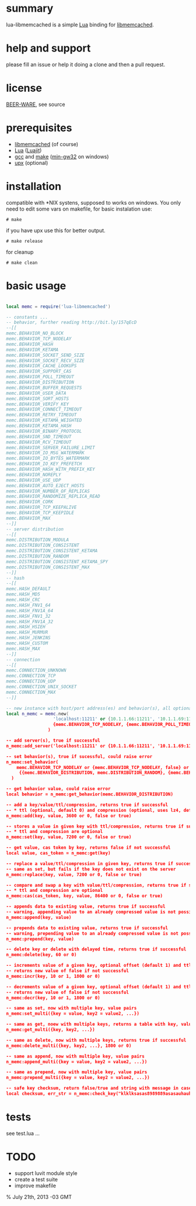 # summary

lua-libmemcached is a simple [Lua](http://www.lua.org/) binding for [libmemcached](http://libmemcached.org/).

# help and support

please fill an issue or help it doing a clone and then a pull request.

# license

[BEER-WARE](http://en.wikipedia.org/wiki/Beerware), see source

# prerequisites

+ [libmemcached](http://libmemcached.org/) (of course) 
+ [Lua](http://www.lua.org/) ([Luajit](http://luajit.org/))
+ [gcc](http://gcc.gnu.org/) and [make](http://www.gnu.org/software/make/) ([min-gw32](http://sourceforge.net/projects/mingw/files/MinGW/) on windows)
+ [upx](http://upx.sourceforge.net/) (optional)

# installation

compatible with *NIX systens, supposed to works on windows. You only need to edit some vars on makefile, for basic instalation use:

    # make

if you have upx use this for better output.
  
    # make release
  
for cleanup

    # make clean
  
# basic usage

```lua

local memc = require('lua-libmemcached')

-- constants ...
-- behavior, further reading http://bit.ly/157qEcD
--[[
memc.BEHAVIOR_NO_BLOCK
memc.BEHAVIOR_TCP_NODELAY
memc.BEHAVIOR_HASH
memc.BEHAVIOR_KETAMA
memc.BEHAVIOR_SOCKET_SEND_SIZE
memc.BEHAVIOR_SOCKET_RECV_SIZE
memc.BEHAVIOR_CACHE_LOOKUPS
memc.BEHAVIOR_SUPPORT_CAS
memc.BEHAVIOR_POLL_TIMEOUT
memc.BEHAVIOR_DISTRIBUTION
memc.BEHAVIOR_BUFFER_REQUESTS
memc.BEHAVIOR_USER_DATA
memc.BEHAVIOR_SORT_HOSTS
memc.BEHAVIOR_VERIFY_KEY
memc.BEHAVIOR_CONNECT_TIMEOUT
memc.BEHAVIOR_RETRY_TIMEOUT
memc.BEHAVIOR_KETAMA_WEIGHTED
memc.BEHAVIOR_KETAMA_HASH
memc.BEHAVIOR_BINARY_PROTOCOL
memc.BEHAVIOR_SND_TIMEOUT
memc.BEHAVIOR_RCV_TIMEOUT
memc.BEHAVIOR_SERVER_FAILURE_LIMIT
memc.BEHAVIOR_IO_MSG_WATERMARK
memc.BEHAVIOR_IO_BYTES_WATERMARK
memc.BEHAVIOR_IO_KEY_PREFETCH
memc.BEHAVIOR_HASH_WITH_PREFIX_KEY
memc.BEHAVIOR_NOREPLY
memc.BEHAVIOR_USE_UDP
memc.BEHAVIOR_AUTO_EJECT_HOSTS
memc.BEHAVIOR_NUMBER_OF_REPLICAS
memc.BEHAVIOR_RANDOMIZE_REPLICA_READ
memc.BEHAVIOR_CORK
memc.BEHAVIOR_TCP_KEEPALIVE
memc.BEHAVIOR_TCP_KEEPIDLE
memc.BEHAVIOR_MAX
--]]
-- server distribution
--[[
memc.DISTRIBUTION_MODULA
memc.DISTRIBUTION_CONSISTENT
memc.DISTRIBUTION_CONSISTENT_KETAMA
memc.DISTRIBUTION_RANDOM
memc.DISTRIBUTION_CONSISTENT_KETAMA_SPY
memc.DISTRIBUTION_CONSISTENT_MAX
--]]
-- hash
--[[
memc.HASH_DEFAULT
memc.HASH_MD5
memc.HASH_CRC
memc.HASH_FNV1_64
memc.HASH_FNV1A_64
memc.HASH_FNV1_32
memc.HASH_FNV1A_32
memc.HASH_HSIEH
memc.HASH_MURMUR
memc.HASH_JENKINS
memc.HASH_CUSTOM
memc.HASH_MAX
--]]
-- connection
--[[
memc.CONNECTION_UNKNOWN
memc.CONNECTION_TCP
memc.CONNECTION_UDP
memc.CONNECTION_UNIX_SOCKET
memc.CONNECTION_MAX
--]]

-- new instance with host/port address(es) and behavior(s), all optional, could raise error
local n_memc = memc.new(
                  'localhost:11211' or {10.1.1.66:11211', '10.1.1.69:11211'}, 
                  {memc.BEHAVIOR_TCP_NODELAY, {memc.BEHAVIOR_POLL_TIMEOUT, 10000}, ...}
                )

-- add server(s), true if successful
n_memc:add_server('localhost:11211' or {10.1.1.66:11211', '10.1.1.69:11211'})

-- set behavior(s), true if sucessful, could raise error
n_memc:set_behavior(
    memc.BEHAVIOR_TCP_NODELAY or {memc.BEHAVIOR_TCP_NODELAY, false} or
     {{memc.BEHAVIOR_DISTRIBUTION, memc.DISTRIBUTION_RANDOM}, {memc.BEHAVIOR_HASH, memc.HASH_CRC}}
  )

-- get behavior value, could raise error
local behavior = n_memc:get_behavior(memc.BEHAVIOR_DISTRIBUTION)

-- add a key/value/ttl/compression, returns true if successful
-- * ttl (optional, default 0) and compression (optional, uses lz4, default false)
n_memc:add(key, value, 3600 or 0, false or true)

-- stores a value in given key with ttl/compression, returns true if sucessful
-- * ttl and compression are optional
n_memc:set(key, value, 7200 or 0, false or true)

-- get value, cas token by key, returns false if not successful
local value, cas_token = n_memc:get(key)

-- replace a value/ttl/compression in given key, returns true if successful.
-- same as set, but fails if the key does not exist on the server
n_memc:replace(key, value, 7200 or 0, false or true)

-- compare and swap a key with value/ttl/compression, returns true if successful.
-- * ttl and compression are optional
n_memc:cas(cas_token, key, value, 86400 or 0, false or true)

-- appends data to existing value, returns true if successful
-- warning, appending value to an already compressed value is not possible.
n_memc:append(key, value)

-- prepends data to existing value, returns true if successful
-- warning, prepending value to an already compressed value is not possible.
n_memc:prepend(key, value)

-- delete key or delete with delayed time, returns true if successful
n_memc:delete(key, 60 or 0)

-- increments value of a given key, optional offset (default 1) and ttl (default 0/no change)
-- returns new value of false if not successful
n_memc:incr(key, 10 or 1, 1800 or 0)

-- decrements value of a given key, optional offset (default 1) and ttl (default 0/no change)
-- returns new value of false if not successful
n_memc:decr(key, 10 or 1, 1800 or 0)

-- same as set, now with multiple key, value pairs
n_memc:set_multi({key = value, key2 = value2, ...})

-- same as get, noew with multiple keys, returns a table with key, value pairs
n_memc:get_multi({key, key2, ...})

-- same as delete, now with multiple keys, returns true if successful
n_memc:delete_multi({key, key2, ...}, 1800 or 0)

-- same as append, now with multiple key, value pairs
n_memc:append_multi({key = value, key2 = value2, ...})

-- same as prepend, now with multiple key, value pairs
n_memc:prepend_multi({key = value, key2 = value2, ...})

-- safe key checksum, return false/true and string with message in case of error
local checksum, err_str = n_memc:check_key("klklksasas8989889asasauhauhauha")


``` 

# tests

see test.lua ...

# TODO

+ support luvit module style
+ create a test suite
+ improve makefile

% July 21th, 2013 -03 GMT
